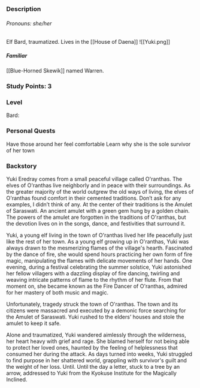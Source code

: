 
### Description
###### Pronouns: she/her
Elf Bard, traumatized.
Lives in the [[House of Daena]]
![[Yuki.png]]
##### Familiar
[[Blue-Horned Skewik]] named Warren.

### Study Points: 3

### Level
Bard:

### Personal Quests
Have those around her feel comfortable
Learn why she is the sole survivor of her town

### Backstory
Yuki Eredray comes from a small peaceful village called O'ranthas. The elves of O'ranthas live neighborly and in peace with their surroundings. As the greater majority of the world outgrew the old ways of living, the elves of O'ranthas found comfort in their cemented traditions. Don’t ask for any examples, I didn’t think of any. At the center of their traditions is the Amulet of Saraswati. An ancient amulet with a green gem hung by a golden chain. The powers of the amulet are forgotten in the traditions of O'ranthas, but the devotion lives on in the songs, dance, and festivities that surround it.

Yuki, a young elf living in the town of O'ranthas lived her life peacefully just like the rest of her town. As a young elf growing up in O'ranthas, Yuki was always drawn to the mesmerizing flames of the village's hearth. Fascinated by the dance of fire, she would spend hours practicing her own form of fire magic, manipulating the flames with delicate movements of her hands. One evening, during a festival celebrating the summer solstice, Yuki astonished her fellow villagers with a dazzling display of fire dancing, twirling and weaving intricate patterns of flame to the rhythm of her flute. From that moment on, she became known as the Fire Dancer of O'ranthas, admired for her mastery of both music and magic.

Unfortunately, tragedy struck the town of O'ranthas. The town and its citizens were massacred and executed by a demonic force searching for the Amulet of Saraswati. Yuki rushed to the elders’ houses and stole the amulet to keep it safe. 

Alone and traumatized, Yuki wandered aimlessly through the wilderness, her heart heavy with grief and rage. She blamed herself for not being able to protect her loved ones, haunted by the feeling of helplessness that consumed her during the attack. As days turned into weeks, Yuki struggled to find purpose in her shattered world, grappling with survivor's guilt and the weight of her loss. Until. Until the day a letter, stuck to a tree by an arrow, addressed to Yuki from the Kyokuse Institute for the Magically Inclined.
